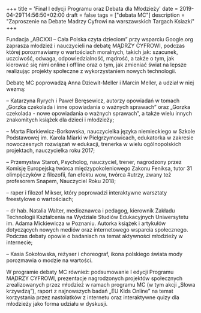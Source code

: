 +++
title = 'Finał I edycji Programu oraz Debata dla Młodzieży'
date = 2019-04-29T14:56:50+02:00
draft = false
tags = ["debata MC"]
description = "Zaproszenie na Debate Madrzy Cyfrowi na warszawskich Targach Ksiazki"
+++

Fundacja „ABCXXI – Cała Polska czyta dzieciom” przy wsparciu Google.org
zaprasza młodzież i nauczycieli na debatę MĄDRZY CYFROWI, podczas której
porozmawiamy o wartościach moralnych, takich jak: szacunek, uczciwość, odwaga,
odpowiedzialność, mądrość, a także o tym, jak kierować się nimi online i
offline oraz o tym, jak zmieniać świat na lepsze realizując projekty społeczne
z wykorzystaniem nowych technologii.

Debatę MC poprowadzą Anna Dziewit-Meller i Marcin Meller, a udział w niej
wezmą:

– Katarzyna Ryrych i Paweł Beręsewicz, autorzy opowiadań w tomach „Gorzka
  czekolada i inne opowiadania o ważnych sprawach” oraz „Gorzka czekolada -
  nowe opowiadania o ważnych sprawach”, a także wielu innych znakomitych
  książek dla dzieci i młodzieży;

– Marta Florkiewicz-Borkowska, nauczycielka języka niemieckiego w
  Szkole Podstawowej im. Karola Miarki w Pielgrzymowicach, edukatorka w
  zakresie nowoczesnych rozwiązań w edukacji, trenerka w wielu
  ogólnopolskich projektach, nauczycielka roku 2017;

– Przemysław Staroń, Psycholog, nauczyciel, trener, nagrodzony przez Komisję
  Europejską twórca międzypokoleniowego Zakonu Feniksa, tutor 31 olimpijczyków
  z filozofii, fan efektu wow, twórca #utrzy, zwany też profesorem Snapem,
  Nauczyciel Roku 2018;

– raper i filozof Mikser, który poprowadzi interaktywne warsztaty freestylowe o
  wartościach;

– dr hab. Natalia Walter, medioznawca i pedagog, kierownik Zakładu Technologii
  Kształcenia na Wydziale Studiów Edukacyjnych Uniwersytetu im. Adama
  Mickiewicza w Poznaniu. Autorka książek i artykułów dotyczących nowych mediów
  oraz internetowego wsparcia społecznego. Podczas debaty opowie o badaniach na
  temat aktywności młodzieży w internecie;

– Kasia Sokołowska, reżyser i choreograf, ikona polskiego świata mody
  porozmawia o modzie na wartości.

W programie debaty MC również: podsumowanie I edycji Programu MĄDRZY CYFROWI,
prezentacje nagrodzonych projektów społecznych zrealizowanych przez młodzież w
ramach programu MC (w tym akcji „Słowa krzywdzą”), raport z najnowszych badań
„EU Kids Online” na temat korzystania przez nastolatków z internetu oraz
interaktywne quizy dla młodzieży jako forma udziału w dyskusji.
